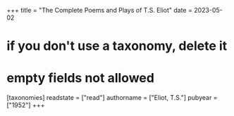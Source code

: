 +++
title = "The Complete Poems and Plays of T.S. Eliot"
date = 2023-05-02
# if you don't use a taxonomy, delete it
# empty fields not allowed
[taxonomies]
  readstate = ["read"]
  authorname = ["Eliot, T.S."]
  pubyear = ["1952"]
+++

